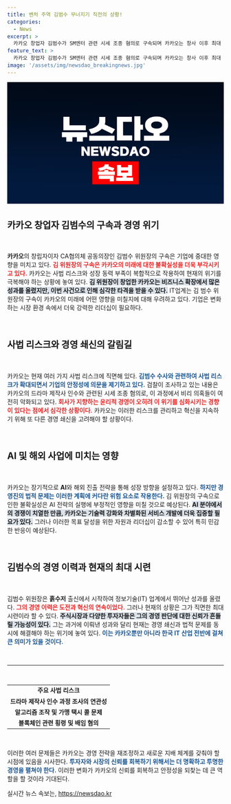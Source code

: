 ```yaml
---
title: 벤처 주역 김범수 무너지기 직전의 상황!
categories:
  - News
excerpt: >
  카카오 창업자 김범수가 SM엔터 관련 시세 조종 혐의로 구속되며 카카오는 창사 이후 최대 위기를 맞았다. 사법 리스크와 비상경영 속에서 AI 사업 및 카카오뱅크 지분에도 불확실성이 커진 상황, 과연 카카오는 이 난관을 극복할 수 있을까?
feature_text: >
  카카오 창업자 김범수가 SM엔터 관련 시세 조종 혐의로 구속되며 카카오는 창사 이후 최대 위기를 맞았다. 사법 리스크와 비상경영 속에서 AI 사업 및 카카오뱅크 지분에도 불확실성이 커진 상황, 과연 카카오는 이 난관을 극복할 수 있을까?
image: '/assets/img/newsdao_breakingnews.jpg'
---
```


<p><img src="/assets/img/newsdao_breakingnews.jpg" alt="pcversion 속보" /></p>

<h2 data-ke-size="size26">카카오 창업자 김범수의 구속과 경영 위기</h2>

<p data-ke-size="size16">&nbsp;</p>

<p><strong>카카오</strong>의 창립자이자 CA협의체 공동의장인 김범수 위원장의 구속은 기업에 중대한 영향을 미치고 있다. <b><span style="color: #ee2323;">김 위원장의 구속은 카카오의 미래에 대한 불확실성을 더욱 부각시키고 있다.</span></b> 카카오는 사법 리스크와 성장 동력 부족이 복합적으로 작용하여 현재의 위기를 극복해야 하는 상황에 놓여 있다. <b><span style="background-color: #21538527;">김 위원장이 창업한 카카오는 비즈니스 확장에서 많은 성과를 올렸지만, 이번 사건으로 인해 심각한 타격을 받을 수 있다.</span></b> IT업계는 김 범수 위원장의 구속이 카카오의 미래에 어떤 영향을 미칠지에 대해 우려하고 있다. 기업은 변화하는 시장 환경 속에서 더욱 강력한 리더십이 필요하다.</p>

<p data-ke-size="size16">&nbsp;</p>

<h2 data-ke-size="size26">사법 리스크와 경영 쇄신의 갈림길</h2>

<p data-ke-size="size16">&nbsp;</p>

<p>카카오는 현재 여러 가지 사법 리스크에 직면해 있다. <b><span style="color: #1a5490;">김범수 수사와 관련하여 사법 리스크가 확대되면서 기업의 안정성에 의문을 제기하고 있다.</span></b> 검찰이 조사하고 있는 내용은 카카오의 드라마 제작사 인수와 관련된 시세 조종 혐의로, 이 과정에서 비리 의혹들이 여전히 악화되고 있다. <b><span style="color: #ee2323;">회사가 지향하는 윤리적 경영이 오히려 이 위기를 심화시키는 경향이 있다는 점에서 심각한 상황이다.</span></b> 카카오는 이러한 리스크를 관리하고 혁신을 지속하기 위해 또 다른 경영 쇄신을 고려해야 할 상황이다.</p>

<p data-ke-size="size16">&nbsp;</p>

<h2 data-ke-size="size26">AI 및 해외 사업에 미치는 영향</h2>

<p data-ke-size="size16">&nbsp;</p>

<p>카카오는 장기적으로 <strong>AI</strong>와 해외 진출 전략을 통해 성장 방향을 설정하고 있다. <b><span style="color: #1a5490;">하지만 경영진의 법적 문제는 이러한 계획에 커다란 위험 요소로 작용한다.</span></b> 김 위원장의 구속으로 인한 불확실성은 AI 전략의 실행에 부정적인 영향을 미칠 것으로 예상된다. <b><span style="background-color: #21538527;">AI 분야에서의 경쟁이 치열한 만큼, 카카오는 기술력 강화와 차별화된 서비스 개발에 더욱 집중할 필요가 있다.</span></b> 그러나 이러한 목표 달성을 위한 자원과 리더십이 감소할 수 있어 특히 민감한 반응이 예상된다.</p>

<p data-ke-size="size16">&nbsp;</p>

<h2 data-ke-size="size26">김범수의 경영 이력과 현재의 최대 시련</h2>

<p data-ke-size="size16">&nbsp;</p>

<p>김범수 위원장은 <strong>흙수저</strong> 출신에서 시작하여 정보기술(IT) 업계에서 뛰어난 성과를 올렸다. <b><span style="color: #ee2323;">그의 경영 이력은 도전과 혁신의 연속이었다.</span></b> 그러나 현재의 상황은 그가 직면한 최대 시련이라 할 수 있다. <b><span style="background-color: #21538527;">주식시장과 다양한 투자자들은 그의 경영 판단에 대한 신뢰가 흔들릴 가능성이 있다.</span></b> 그는 과거에 이뤄낸 성과와 달리 현재는 경영 쇄신과 법적 문제를 동시에 해결해야 하는 위기에 놓여 있다. <b><span style="color: #1a5490;">이는 카카오뿐만 아니라 한국 IT 산업 전반에 걸쳐 큰 의미가 있을 것이다.</span></b></p>

<p data-ke-size="size16">&nbsp;</p>

<hr/>

<p data-ke-size="size16">&nbsp;</p>

<table style="width: 100%;">
  <tr>
    <td style="text-align: center; height: 17px;"><b>주요 사법 리스크</b></td>
  </tr>
  <tr>
    <td style="text-align: center; height: 17px;"><b>드라마 제작사 인수 과정 조사의 연관성</b></td>
  </tr>
  <tr>
    <td style="text-align: center; height: 17px;"><b>알고리즘 조작 및 가맹 택시 콜 문제</b></td>
  </tr>
  <tr>
    <td style="text-align: center; height: 17px;"><b>블록체인 관련 횡령 및 배임 혐의</b></td>
  </tr>
</table>

<p data-ke-size="size16">&nbsp;</p>

<p>이러한 여러 문제들은 카카오는 경영 전략을 재조정하고 새로운 지배 체계를 갖춰야 할 시점에 있음을 시사한다. <b><span style="color: #1a5490;">투자자와 시장의 신뢰를 회복하기 위해서는 더 명확하고 투명한 경영을 펼쳐야 한다.</span></b> 이러한 변화가 카카오의 신뢰를 회복하고 안정성을 되찾는 데 큰 역할을 할 것이라 기대된다.</p>
실시간 뉴스 속보는, <a href="https://newsdao.kr" rel="dofollow">https://newsdao.kr</a>


